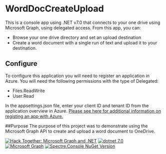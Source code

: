 # WordDocCreateUpload
This is a console app using .NET v7.0 that connects to your one drive using Microsoft Graph, using delegated access. From this app, you can:
- Browse your one drive directory and set an upload destination 
- Create a word document with a single run of text and upload it to your destination. 

## Configure
To configure this application you will need to register an application in Azure. You will need the following permissions with the type of Delegated:
- Files.ReadWrite
- User.Read

In the appsettings.json file, enter your client ID and tenant ID from the application overview in Azure. 
[Please see here for additional information on registing an app with Azure.](https://learn.microsoft.com/en-us/azure/active-directory/develop/quickstart-register-app "Please see here for additional information on registing an app with Azure.")

##Purpose
The purpose of this project was to demonstrate using the Microsoft Graph API to create and upload a word document to OneDrive. 

[![Hack Together: Microsoft Graph and .NET](https://img.shields.io/badge/Microsoft%20-Hack--Together-orange?style=for-the-badge&logo=microsoft)](https://github.com/microsoft/hack-together) [![dotnet 7.0](https://img.shields.io/badge/Microsoft-.NET%207.0-blueviolet?style=for-the-badge&logo=dotnet)](https://dotnet.microsoft.com/) [![Microsoft Graph](https://img.shields.io/badge/Microsoft-%20Graph-orangered?style=for-the-badge&logo=Microsoft%20Office)](https://graph.microsoft.com)
[![Spectre.Console NuGet Version](https://img.shields.io/nuget/v/spectre.console.svg?style=flat&label=NuGet%3A%20Spectre.Console)](https://www.nuget.org/packages/spectre.console)
